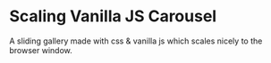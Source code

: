 # Scaling Vanilla JS Carousel
A sliding gallery made with css & vanilla js which scales nicely to the browser window.
